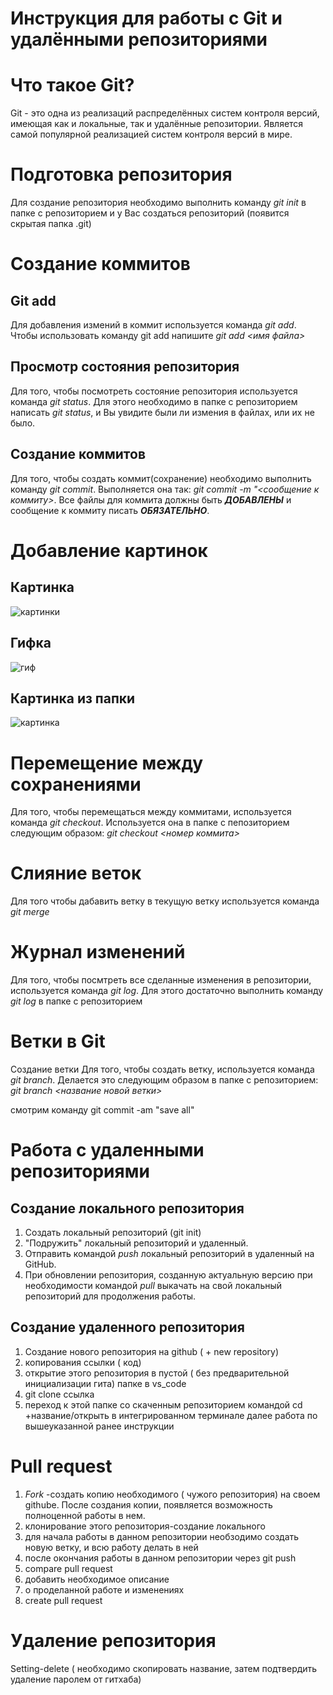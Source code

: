 # Инструкция для работы с Git и удалёнными репозиториями
# Что такое Git?
Git - это одна из реализаций распределённых систем контроля версий, имеющая как и локальные, так и удалённые репозитории. Является самой популярной реализацией систем контроля версий в мире.
# Подготовка репозитория
Для создание репозитория необходимо выполнить команду _git init_ в папке с репозиторием и у Вас создаться репозиторий (появится скрытая папка .git)

# Создание коммитов
## Git add
Для добавления измений в коммит используется команда *git add*. Чтобы использовать команду git add напишите *git add <имя файла>*

Просмотр состояния репозитория
---
Для того, чтобы посмотреть состояние репозитория используется команда *git status*. Для этого необходимо в папке с репозиторием написать *git status*, и Вы увидите были ли измения в файлах, или их не было.

## Создание коммитов
Для того, чтобы создать коммит(сохранение) необходимо выполнить команду *git commit*. Выполняется она так: *git commit -m "<сообщение к коммиту>*. Все файлы для коммита должны быть ***ДОБАВЛЕНЫ*** и сообщение к коммиту писать ***ОБЯЗАТЕЛЬНО***.

# Добавление картинок
## Картинка
   ![картинки](https://miro.medium.com/max/1400/1*vlDY5078rLn0dFQWbdAKUA.png)
## Гифка
   ![гиф](https://raw.githubusercontent.com/nadehi18/battery-wallpaper-windows/master/preview/charging.gif)
## Картинка из папки
   ![картинка](1_S-_fv45WT4MgqtnPVsxtHQ.jpeg)

# Перемещение между сохранениями
Для того, чтобы перемещаться между коммитами, используется команда *git checkout*. Используется она в папке с пепозиторием следующим образом: *git checkout <номер коммита>*
# Слияние веток
Для того чтобы дабавить ветку в текущую ветку используется команда *git merge*
# Журнал изменений
Для того, чтобы посмтреть все сделанные изменения в репозитории, используется команда _git log_. Для этого достаточно выполнить команду _git log_ в папке с репозиторием
# Ветки в Git
Создание ветки
Для того, чтобы создать ветку, используется команда *git branch*. Делается это следующим образом в папке с репозиторием: *git branch <название новой ветки>*

смотрим команду git commit -am "save all"

# Работа с удаленными репозиториями

## Создание локального репозитория

1. Создать локальный репозиторий (git init)
2. "Подружить" локальный репозиторий и удаленный. 
3. Отправить командой *push* локальный репозиторий в удаленный на GitHub.
4. При обновлении репозитория, созданную актуальную версию при необходимости командой *pull* выкачать на свой локальный репозиторий для продолжения работы.

## Создание удаленного репозитория 

1. Создание нового репозитория на github ( + new repository)
2. копирования ссылки ( код)
3. открытие этого  репозитория в пустой ( без предварительной инициализации гита) папке в vs_code
4. git clone ссылка
5. переход к этой папке со скаченным репозиторием командой cd +название/открыть в интегрированном терминале
далее работа по вышеуказанной ранее инструкции 




# Pull request
1. _Fork_ -создать копию необходимого ( чужого репозитория) на своем githube. После создания копии, появляется возможность полноценной работы в нем. 
2. клонирование этого репозитория-создание локального
3. для начала работы в данном репозитории необзодимо создать новую ветку, и всю работу делать в ней 
4. после окончания работы в данном репозитории через  git push 
5. compare pull request
6. добавить необходимое описание 
7. о проделанной работе и изменениях 
8. create pull request

# Удаление репозитория 

Setting-delete ( необходимо скопировать название, затем подтвердить удаление паролем от гитхаба)